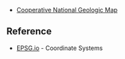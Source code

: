 - [Cooperative National Geologic Map](https://ngmdb.usgs.gov/nationalgeology/)

## Reference
- [EPSG.io](https://epsg.io/) - Coordinate Systems